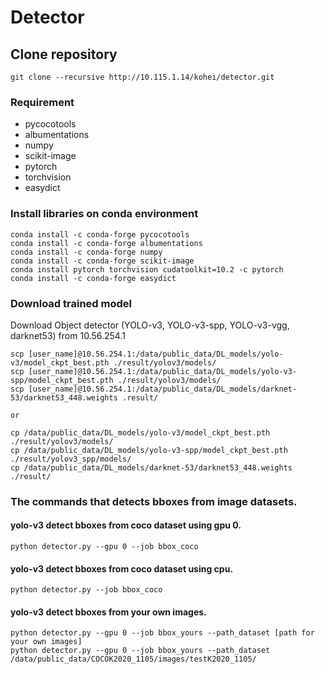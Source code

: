 # Detector

## Clone repository
```
git clone --recursive http://10.115.1.14/kohei/detector.git 
```



### Requirement
* pycocotools
* albumentations
* numpy
* scikit-image
* pytorch
* torchvision
* easydict


### Install libraries on conda environment
```
conda install -c conda-forge pycocotools
conda install -c conda-forge albumentations
conda install -c conda-forge numpy
conda install -c conda-forge scikit-image
conda install pytorch torchvision cudatoolkit=10.2 -c pytorch
conda install -c conda-forge easydict
```



### Download trained model
Download Object detector (YOLO-v3, YOLO-v3-spp, YOLO-v3-vgg, darknet53) from 10.56.254.1
```
scp [user_name]@10.56.254.1:/data/public_data/DL_models/yolo-v3/model_ckpt_best.pth ./result/yolov3/models/
scp [user_name]@10.56.254.1:/data/public_data/DL_models/yolo-v3-spp/model_ckpt_best.pth ./result/yolov3/models/
scp [user_name]@10.56.254.1:/data/public_data/DL_models/darknet-53/darknet53_448.weights .result/

or

cp /data/public_data/DL_models/yolo-v3/model_ckpt_best.pth ./result/yolov3/models/
cp /data/public_data/DL_models/yolo-v3-spp/model_ckpt_best.pth ./result/yolov3_spp/models/
cp /data/public_data/DL_models/darknet-53/darknet53_448.weights ./result/
```

### The commands that detects bboxes from image datasets.
#### yolo-v3 detect bboxes from coco dataset using gpu 0.
```
python detector.py --gpu 0 --job bbox_coco
```

#### yolo-v3 detect bboxes from coco dataset using cpu.
```
python detector.py --job bbox_coco
```

#### yolo-v3 detect bboxes from your own images.
```
python detector.py --gpu 0 --job bbox_yours --path_dataset [path for your own images]
python detector.py --gpu 0 --job bbox_yours --path_dataset /data/public_data/COCOK2020_1105/images/testK2020_1105/
```


